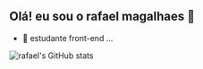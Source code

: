 ## Olá! eu sou o rafael magalhaes 👋

- 🔭 estudante front-end ...
 
 
 ![rafael's GitHub stats](https://github-readme-stats.vercel.app/api?username=rafaelmagalhaes7&show_icons=true&theme=aura)

 
 


